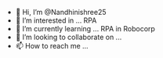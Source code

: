 - 👋 Hi, I’m @Nandhinishree25
- 👀 I’m interested in ... RPA
- 🌱 I’m currently learning ... RPA in Robocorp
- 💞️ I’m looking to collaborate on ...
- 📫 How to reach me ...

<!---
Nandhinishree25/Nandhinishree25 is a ✨ special ✨ repository because its `README.md` (this file) appears on your GitHub profile.
You can click the Preview link to take a look at your changes.
--->
